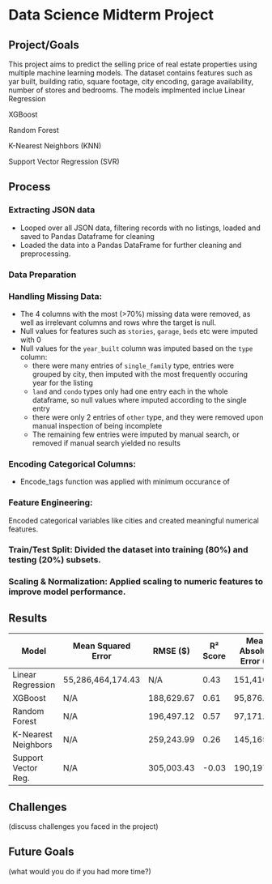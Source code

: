  # Data Science Midterm Project

## Project/Goals
This project aims to predict the selling price of real estate properties using multiple machine learning models. The dataset contains features such as yar built, building ratio, square footage, city encoding, garage availability, number of stores and bedrooms.  The models implmented inclue 
Linear Regression

XGBoost

Random Forest

K-Nearest Neighbors (KNN)

Support Vector Regression (SVR)

## Process
### Extracting JSON data
- Looped over all JSON data, filtering records with no listings, loaded and saved to Pandas Dataframe for cleaning 
- Loaded the data into a Pandas DataFrame for further cleaning and preprocessing.
### Data Preparation  
### Handling Missing Data: 
- The 4 columns with the most (>70%) missing data were removed, as well as irrelevant columns and rows whre the target is null.
- Null values for features such as `stories`, `garage`, `beds` etc were imputed with 0
- Null values for the `year_built` column was imputed based on the `type` column:
  - there were many entries of `single_family` type, entries were grouped by city, then imputed with the most frequently occuring year for the listing
  - `land` and `condo` types only had one entry each in the whole dataframe, so null values where imputed according to the single entry
  - there were only 2 entries of `other` type, and they were removed upon manual inspection of being incomplete
  - The remaining few entries were imputed by manual search, or removed if manual search yielded no results
### Encoding Categorical Columns:
- Encode_tags function was applied with minimum occurance of 
### Feature Engineering: 
Encoded categorical variables like cities and created meaningful numerical features.

### Train/Test Split: Divided the dataset into training (80%) and testing (20%) subsets.

### Scaling & Normalization: Applied scaling to numeric features to improve model performance.


## Results

| Model               | Mean Squared Error | RMSE ($)     | R² Score | Mean Absolute Error ($) | Adjusted R² Score |
|---------------------|------------------  |--------------|----------|------------------       |----------------|
| Linear Regression   | 55,286,464,174.43  | N/A          | 0.43     | 151,410.45              | 0.38           |
| XGBoost             | N/A                | 188,629.67   | 0.61     | 95,876.97               | N/A            |
| Random Forest       | N/A                | 196,497.12   | 0.57     | 97,171.21               | N/A            |
| K-Nearest Neighbors | N/A                | 259,243.99   | 0.26     | 145,165.42              | N/A            |
| Support Vector Reg. | N/A                | 305,003.43   | -0.03    | 190,197.95              | N/A            |



## Challenges 
(discuss challenges you faced in the project)

## Future Goals
(what would you do if you had more time?)
